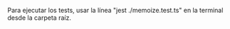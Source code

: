 Para ejecutar los tests, usar la línea "jest ./memoize.test.ts" en la terminal desde la carpeta raíz.
